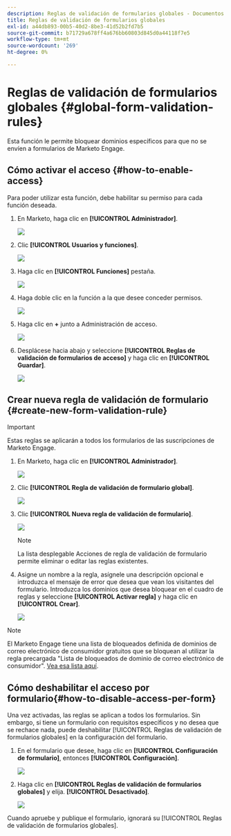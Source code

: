 ```yaml
---
description: Reglas de validación de formularios globales - Documentos de Marketo - Documentación del producto
title: Reglas de validación de formularios globales
exl-id: a44db893-00b5-40d2-8be3-41d52b2fd7b5
source-git-commit: b71729a678ff4a676bb60803d845d0a44118f7e5
workflow-type: tm+mt
source-wordcount: '269'
ht-degree: 0%

---
```


# Reglas de validación de formularios globales {#global-form-validation-rules}

Esta función le permite bloquear dominios específicos para que no se envíen a formularios de Marketo Engage.

## Cómo activar el acceso {#how-to-enable-access}

Para poder utilizar esta función, debe habilitar su permiso para cada función deseada.

1. En Marketo, haga clic en **[!UICONTROL Administrador]**.

   ![](assets/global-form-validation-rules-1.png)

1. Clic **[!UICONTROL Usuarios y funciones]**.

   ![](assets/global-form-validation-rules-2.png)

1. Haga clic en **[!UICONTROL Funciones]** pestaña.

   ![](assets/global-form-validation-rules-3.png)

1. Haga doble clic en la función a la que desee conceder permisos.

   ![](assets/global-form-validation-rules-4.png)

1. Haga clic en **+** junto a Administración de acceso.

   ![](assets/global-form-validation-rules-5.png)

1. Desplácese hacia abajo y seleccione **[!UICONTROL Reglas de validación de formularios de acceso]** y haga clic en **[!UICONTROL Guardar]**.

   ![](assets/global-form-validation-rules-6.png)

## Crear nueva regla de validación de formulario {#create-new-form-validation-rule}

>[!IMPORTANT]
>
>Estas reglas se aplicarán a todos los formularios de las suscripciones de Marketo Engage.

1. En Marketo, haga clic en **[!UICONTROL Administrador]**.

   ![](assets/global-form-validation-rules-7.png)

1. Clic **[!UICONTROL Regla de validación de formulario global]**.

   ![](assets/global-form-validation-rules-8.png)

1. Clic **[!UICONTROL Nueva regla de validación de formulario]**.

   ![](assets/global-form-validation-rules-9.png)

   >[!NOTE]
   >
   >La lista desplegable Acciones de regla de validación de formulario permite eliminar o editar las reglas existentes.

1. Asigne un nombre a la regla, asígnele una descripción opcional e introduzca el mensaje de error que desea que vean los visitantes del formulario. Introduzca los dominios que desea bloquear en el cuadro de reglas y seleccione **[!UICONTROL Activar regla]** y haga clic en **[!UICONTROL Crear]**.

   ![](assets/global-form-validation-rules-10.png)

>[!NOTE]
>
>El Marketo Engage tiene una lista de bloqueados definida de dominios de correo electrónico de consumidor gratuitos que se bloquean al utilizar la regla precargada &quot;Lista de bloqueados de dominio de correo electrónico de consumidor&quot;. [Vea esa lista aquí](/help/marketo/product-docs/administration/settings/assets/freemaildomains.csv).

## Cómo deshabilitar el acceso por formulario{#how-to-disable-access-per-form}

Una vez activadas, las reglas se aplican a todos los formularios. Sin embargo, si tiene un formulario con requisitos específicos y no desea que se rechace nada, puede deshabilitar [!UICONTROL Reglas de validación de formularios globales] en la configuración del formulario.

1. En el formulario que desee, haga clic en **[!UICONTROL Configuración de formulario]**, entonces **[!UICONTROL Configuración]**.

   ![](assets/global-form-validation-rules-11.png)

1. Haga clic en **[!UICONTROL Reglas de validación de formularios globales]** y elija. **[!UICONTROL Desactivado]**.

   ![](assets/global-form-validation-rules-12.png)

Cuando apruebe y publique el formulario, ignorará su [!UICONTROL Reglas de validación de formularios globales].
